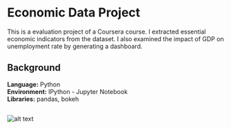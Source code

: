 # Economic Data Project
This is a evaluation project of a Coursera course. I extracted essential economic indicators from the dataset. I also examined the impact of GDP on unemployment rate by generating a dashboard.

## Background

**Language:** Python  
**Environment:** IPython - Jupyter Notebook  
**Libraries:** pandas, bokeh

##
![alt text](https://github.com/auweiting/Economic_data_exercise/blob/master/bokeh_plot.png "Dashboard")
